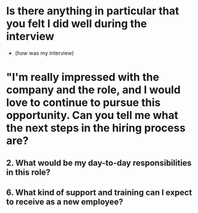 # Is there anything in particular that you felt I did well during the interview

- (how was my interview)

# "I'm really impressed with the company and the role, and I would love to continue to pursue this opportunity. Can you tell me what the next steps in the hiring process are?

## 2. What would be my day-to-day responsibilities in this role?

## 6. What kind of support and training can I expect to receive as a new employee?
